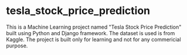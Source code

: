 # tesla_stock_price_prediction
This is a Machine Learning project named "Tesla Stock Price Prediction" built using Python and Django framework.
The dataset is used is from Kaggle. The project is built only for learning and not for any commericial purpose.
